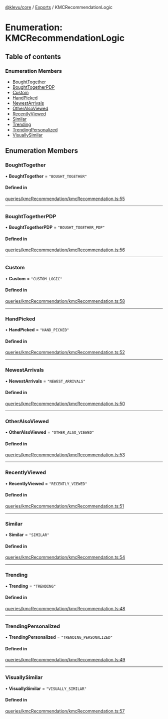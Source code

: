 [@klevu/core]() / [Exports](../modules.md) / KMCRecommendationLogic

# Enumeration: KMCRecommendationLogic

## Table of contents

### Enumeration Members

- [BoughtTogether](KMCRecommendationLogic.md#boughttogether)
- [BoughtTogetherPDP](KMCRecommendationLogic.md#boughttogetherpdp)
- [Custom](KMCRecommendationLogic.md#custom)
- [HandPicked](KMCRecommendationLogic.md#handpicked)
- [NewestArrivals](KMCRecommendationLogic.md#newestarrivals)
- [OtherAlsoViewed](KMCRecommendationLogic.md#otheralsoviewed)
- [RecentlyViewed](KMCRecommendationLogic.md#recentlyviewed)
- [Similar](KMCRecommendationLogic.md#similar)
- [Trending](KMCRecommendationLogic.md#trending)
- [TrendingPersonalized](KMCRecommendationLogic.md#trendingpersonalized)
- [VisuallySimilar](KMCRecommendationLogic.md#visuallysimilar)

## Enumeration Members

### BoughtTogether

• **BoughtTogether** = ``"BOUGHT_TOGETHER"``

#### Defined in

[queries/kmcRecommendation/kmcRecommendation.ts:55](https://github.com/klevultd/frontend-sdk/blob/492d3760/packages/klevu-core/src/queries/kmcRecommendation/kmcRecommendation.ts#L55)

___

### BoughtTogetherPDP

• **BoughtTogetherPDP** = ``"BOUGHT_TOGETHER_PDP"``

#### Defined in

[queries/kmcRecommendation/kmcRecommendation.ts:56](https://github.com/klevultd/frontend-sdk/blob/492d3760/packages/klevu-core/src/queries/kmcRecommendation/kmcRecommendation.ts#L56)

___

### Custom

• **Custom** = ``"CUSTOM_LOGIC"``

#### Defined in

[queries/kmcRecommendation/kmcRecommendation.ts:58](https://github.com/klevultd/frontend-sdk/blob/492d3760/packages/klevu-core/src/queries/kmcRecommendation/kmcRecommendation.ts#L58)

___

### HandPicked

• **HandPicked** = ``"HAND_PICKED"``

#### Defined in

[queries/kmcRecommendation/kmcRecommendation.ts:52](https://github.com/klevultd/frontend-sdk/blob/492d3760/packages/klevu-core/src/queries/kmcRecommendation/kmcRecommendation.ts#L52)

___

### NewestArrivals

• **NewestArrivals** = ``"NEWEST_ARRIVALS"``

#### Defined in

[queries/kmcRecommendation/kmcRecommendation.ts:50](https://github.com/klevultd/frontend-sdk/blob/492d3760/packages/klevu-core/src/queries/kmcRecommendation/kmcRecommendation.ts#L50)

___

### OtherAlsoViewed

• **OtherAlsoViewed** = ``"OTHER_ALSO_VIEWED"``

#### Defined in

[queries/kmcRecommendation/kmcRecommendation.ts:53](https://github.com/klevultd/frontend-sdk/blob/492d3760/packages/klevu-core/src/queries/kmcRecommendation/kmcRecommendation.ts#L53)

___

### RecentlyViewed

• **RecentlyViewed** = ``"RECENTLY_VIEWED"``

#### Defined in

[queries/kmcRecommendation/kmcRecommendation.ts:51](https://github.com/klevultd/frontend-sdk/blob/492d3760/packages/klevu-core/src/queries/kmcRecommendation/kmcRecommendation.ts#L51)

___

### Similar

• **Similar** = ``"SIMILAR"``

#### Defined in

[queries/kmcRecommendation/kmcRecommendation.ts:54](https://github.com/klevultd/frontend-sdk/blob/492d3760/packages/klevu-core/src/queries/kmcRecommendation/kmcRecommendation.ts#L54)

___

### Trending

• **Trending** = ``"TRENDING"``

#### Defined in

[queries/kmcRecommendation/kmcRecommendation.ts:48](https://github.com/klevultd/frontend-sdk/blob/492d3760/packages/klevu-core/src/queries/kmcRecommendation/kmcRecommendation.ts#L48)

___

### TrendingPersonalized

• **TrendingPersonalized** = ``"TRENDING_PERSONALIZED"``

#### Defined in

[queries/kmcRecommendation/kmcRecommendation.ts:49](https://github.com/klevultd/frontend-sdk/blob/492d3760/packages/klevu-core/src/queries/kmcRecommendation/kmcRecommendation.ts#L49)

___

### VisuallySimilar

• **VisuallySimilar** = ``"VISUALLY_SIMILAR"``

#### Defined in

[queries/kmcRecommendation/kmcRecommendation.ts:57](https://github.com/klevultd/frontend-sdk/blob/492d3760/packages/klevu-core/src/queries/kmcRecommendation/kmcRecommendation.ts#L57)
